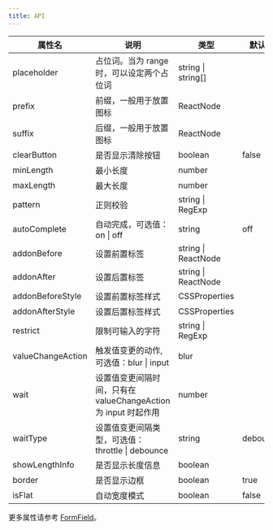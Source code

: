 ```yaml
---
title: API
---
```


| 属性名        | 说明                                      | 类型                | 默认值 | 版本    |
| ------------ | ----------------------------------------- | ------------------- | ------ | ----- |
| placeholder  | 占位词。当为 range 时，可以设定两个占位词 | string \| string[]    |        |       |
| prefix       | 前缀，一般用于放置图标                    | ReactNode           |        |     |
| suffix       | 后缀，一般用于放置图标                    | ReactNode           |        |     |
| clearButton  | 是否显示清除按钮                          | boolean             | false  |     |
| minLength    | 最小长度                                  | number              |        |     |
| maxLength    | 最大长度                                  | number              |        |     |
| pattern      | 正则校验                                  | string \| RegExp      |        |       |
| autoComplete | 自动完成，可选值：on \| off              | string              | off    |      |
| addonBefore  | 设置前置标签                              | string \| ReactNode |        |     |
| addonAfter   | 设置后置标签                              | string \| ReactNode |        |     |
| addonBeforeStyle | 设置前置标签样式 | CSSProperties |  |      |
| addonAfterStyle | 设置后置标签样式 | CSSProperties |  |       |
| restrict | 限制可输入的字符 | string \| RegExp |  |       |
| valueChangeAction | 触发值变更的动作, 可选值：blur \| input | blur |  | 1.1.0      |
| wait | 设置值变更间隔时间，只有在 valueChangeAction 为 input 时起作用 | number | | 1.1.0     |
| waitType | 设置值变更间隔类型，可选值：throttle \| debounce | string | debounce | 1.1.0    |
| showLengthInfo | 是否显示长度信息 | boolean | | 1.4.0      |
| border | 是否显示边框 | boolean | true | 1.4.4 |
| isFlat | 自动宽度模式 | boolean | false | 1.4.5 |

更多属性请参考 [FormField](/zh/procmp/abstract/field#FormField)。

<style>
.custom-suffix-button label .c7n-pro-input-suffix {
  height: 28px;
}
.custom-suffix-text label .c7n-pro-input-suffix {
  line-height: 20px;
}
</style>